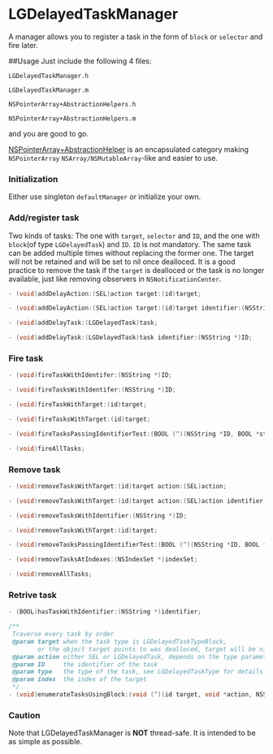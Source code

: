 # LGDelayedTaskManager
A manager allows you to register a task in the form of `block` or `selector` and fire later.

##Usage
Just include the following 4 files:

`LGDelayedTaskManager.h`

`LGDelayedTaskManager.m`

`NSPointerArray+AbstractionHelpers.h`

`NSPointerArray+AbstractionHelpers.m` 

and you are good to go. 

[NSPointerArray+AbstractionHelper](https://gist.github.com/RungeZhai/1f2607f57fbab6b5254a) is an encapsulated category making `NSPointerArray` `NSArray/NSMutableArray`-like and easier to use.

### Initialization
Either use singleton `defaultManager` or initialize your own.

### Add/register task
Two kinds of tasks: The one with `target`, `selector` and `ID`, and the one with `block`(of type `LGDelayedTask`) and `ID`. `ID` is not mandatory. The same task can be added multiple times without replacing the former one. The target will not be retained and will be set to nil once dealloced. It is a good practice to remove the task if the `target` is dealloced or the task is no longer available, just like removing observers in `NSNotificationCenter`.
```objective-c
- (void)addDelayAction:(SEL)action target:(id)target;

- (void)addDelayAction:(SEL)action target:(id)target identifier:(NSString *)ID;

- (void)addDelayTask:(LGDelayedTask)task;

- (void)addDelayTask:(LGDelayedTask)task identifier:(NSString *)ID;
```

### Fire task
```objective-c
- (void)fireTaskWithIdentifer:(NSString *)ID;

- (void)fireTasksWithIdentifer:(NSString *)ID;

- (void)fireTaskWithTarget:(id)target;

- (void)fireTasksWithTarget:(id)target;

- (void)fireTasksPassingIdentifierTest:(BOOL (^)(NSString *ID, BOOL *stop))predicate;

- (void)fireAllTasks;
```

### Remove task
```objective-c
- (void)removeTasksWithTarget:(id)target action:(SEL)action;

- (void)removeTasksWithTarget:(id)target action:(SEL)action identifier:(NSString *)ID;

- (void)removeTasksWithIdentifier:(NSString *)ID;

- (void)removeTasksWithTarget:(id)target;

- (void)removeTasksPassingIdentifierTest:(BOOL (^)(NSString *ID, BOOL *stop))predicate;

- (void)removeTasksAtIndexes:(NSIndexSet *)indexSet;

- (void)removeAllTasks;
```

### Retrive task
```objective-c
- (BOOL)hasTaskWithIdentifier:(NSString *)identifier;

/**
 Traverse every task by order
 @param target when the task type is LGDelayedTaskTypeBlock, 
        or the object target points to was dealloced, target will be nil
 @param action either SEL or LGDelayedTask, depends on the type parameter
 @param ID     the identifier of the task
 @param type   the type of the task, see LGDelayedTaskType for details
 @param index  the index of the target
 */
- (void)enumerateTasksUsingBlock:(void (^)(id target, void *action, NSString *ID, LGDelayedTaskType type, NSUInteger index, BOOL *stop))block;
```

### Caution
Note that LGDelayedTaskManager is **NOT** thread-safe. It is intended to be as simple as possible.

